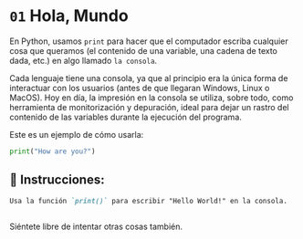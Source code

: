 # `01` Hola, Mundo

En Python, usamos `print` para hacer que el computador escriba cualquier cosa que queramos 
(el contenido de una variable, una cadena de texto dada, etc.)
en algo llamado `la consola`.

Cada lenguaje tiene una consola, ya que al principio era la única forma de interactuar con los usuarios (antes de que llegaran Windows, Linux o MacOS).
Hoy en día, la impresión en la consola se utiliza, sobre todo, como herramienta de monitorización y depuración, ideal para dejar un rastro del contenido de las variables durante la ejecución del programa.

Este es un ejemplo de cómo usarla:
```py
print("How are you?")
```

## 📝 Instrucciones:

```md
Usa la función `print()` para escribir "Hello World!" en la consola. 
 
```
Siéntete libre de intentar otras cosas también.
